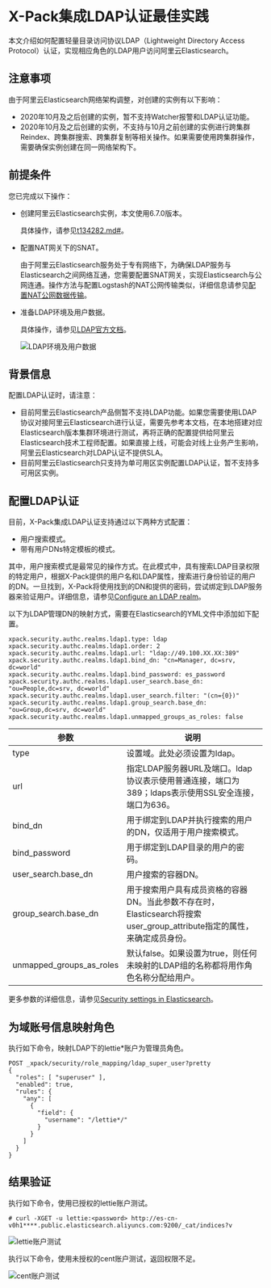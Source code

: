 # X-Pack集成LDAP认证最佳实践

本文介绍如何配置轻量目录访问协议LDAP（Lightweight Directory Access Protocol）认证，实现相应角色的LDAP用户访问阿里云Elasticsearch。

## 注意事项

由于阿里云Elasticsearch网络架构调整，对创建的实例有以下影响：

-   2020年10月及之后创建的实例，暂不支持Watcher报警和LDAP认证功能。
-   2020年10月及之后创建的实例，不支持与10月之前创建的实例进行跨集群Reindex、跨集群搜索、跨集群复制等相关操作。如果需要使用跨集群操作，需要确保实例创建在同一网络架构下。

## 前提条件

您已完成以下操作：

-   创建阿里云Elasticsearch实例，本文使用6.7.0版本。

    具体操作，请参见[t134282.md\#](/cn.zh-CN/Elasticsearch/实例管理/创建阿里云Elasticsearch实例.md)。

-   配置NAT网关下的SNAT。

    由于阿里云Elasticsearch服务处于专有网络下，为确保LDAP服务与Elasticsearch之间网络互通，您需要配置SNAT网关，实现Elasticsearch与公网连通。操作方法与配置Logstash的NAT公网传输类似，详细信息请参见[配置NAT公网数据传输](/cn.zh-CN/Logstash/网络与安全/配置NAT公网数据传输.md)。

-   准备LDAP环境及用户数据。

    具体操作，请参见[LDAP官方文档](http://www.openldap.org/doc/admin24/quickstart.html)。

    ![LDAP环境及用户数据](https://static-aliyun-doc.oss-accelerate.aliyuncs.com/assets/img/zh-CN/7212659951/p76477.png)


## 背景信息

配置LDAP认证时，请注意：

-   目前阿里云Elasticsearch产品侧暂不支持LDAP功能。如果您需要使用LDAP协议对接阿里云Elasticsearch进行认证，需要先参考本文档，在本地搭建对应Elasticsearch版本集群环境进行测试，再将正确的配置提供给阿里云Elasticsearch技术工程师配置。如果直接上线，可能会对线上业务产生影响，阿里云Elasticsearch对LDAP认证不提供SLA。
-   目前阿里云Elasticsearch只支持为单可用区实例配置LDAP认证，暂不支持多可用区实例。

## 配置LDAP认证

目前，X-Pack集成LDAP认证支持通过以下两种方式配置：

-   用户搜索模式。
-   带有用户DNs特定模板的模式。

其中，用户搜索模式是最常见的操作方式。在此模式中，具有搜索LDAP目录权限的特定用户，根据X-Pack提供的用户名和LDAP属性，搜索进行身份验证的用户的DN。一旦找到，X-Pack将使用找到的DN和提供的密码，尝试绑定到LDAP服务器来验证用户。详细信息，请参见[Configure an LDAP realm](https://www.elastic.co/guide/en/elasticsearch/reference/6.7/configuring-ldap-realm.html)。

以下为LDAP管理DN的映射方式，需要在Elasticsearch的YML文件中添加如下配置。

```
xpack.security.authc.realms.ldap1.type: ldap
xpack.security.authc.realms.ldap1.order: 2
xpack.security.authc.realms.ldap1.url: "ldap://49.100.XX.XX:389"
xpack.security.authc.realms.ldap1.bind_dn: "cn=Manager, dc=srv, dc=world"
xpack.security.authc.realms.ldap1.bind_password: es_password
xpack.security.authc.realms.ldap1.user_search.base_dn: "ou=People,dc=srv, dc=world"
xpack.security.authc.realms.ldap1.user_search.filter: "(cn={0})"
xpack.security.authc.realms.ldap1.group_search.base_dn: "ou=Group,dc=srv, dc=world"
xpack.security.authc.realms.ldap1.unmapped_groups_as_roles: false
```

|参数|说明|
|--|--|
|type|设置域。此处必须设置为ldap。|
|url|指定LDAP服务器URL及端口。ldap协议表示使用普通连接，端口为389；ldaps表示使用SSL安全连接，端口为636。|
|bind\_dn|用于绑定到LDAP并执行搜索的用户的DN，仅适用于用户搜索模式。|
|bind\_password|用于绑定到LDAP目录的用户的密码。|
|user\_search.base\_dn|用户搜索的容器DN。|
|group\_search.base\_dn|用于搜索用户具有成员资格的容器DN。当此参数不存在时，Elasticsearch将搜索user\_group\_attribute指定的属性，来确定成员身份。|
|unmapped\_groups\_as\_roles|默认false。如果设置为true，则任何未映射的LDAP组的名称都将用作角色名称分配给用户。|

更多参数的详细信息，请参见[Security settings in Elasticsearch](https://www.elastic.co/guide/en/elasticsearch/reference/6.7/security-settings.html#ref-ldap-settings)。

## 为域账号信息映射角色

执行如下命令，映射LDAP下的lettie\*账户为管理员角色。

```
POST _xpack/security/role_mapping/ldap_super_user?pretty
{
  "roles": [ "superuser" ],
  "enabled": true,
  "rules": {
    "any": [
      {
        "field": {
          "username": "/lettie*/"
        }
      }
    ]
  }
}
```

## 结果验证

执行如下命令，使用已授权的lettie账户测试。

```
# curl -XGET -u lettie:<password> http://es-cn-v0h1****.public.elasticsearch.aliyuncs.com:9200/_cat/indices?v
```

![lettie账户测试](https://static-aliyun-doc.oss-accelerate.aliyuncs.com/assets/img/zh-CN/7212659951/p76483.png)

执行以下命令，使用未授权的cent账户测试，返回权限不足。

![cent账户测试](https://static-aliyun-doc.oss-accelerate.aliyuncs.com/assets/img/zh-CN/7212659951/p76484.png)

